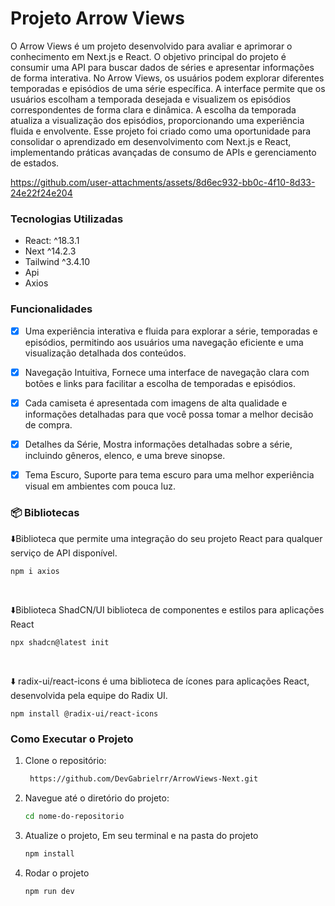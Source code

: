 # Projeto Arrow Views

O Arrow Views é um projeto desenvolvido para avaliar e aprimorar o conhecimento em Next.js e React. O objetivo principal do projeto é consumir uma API para buscar dados de séries e apresentar informações de forma interativa.
No Arrow Views, os usuários podem explorar diferentes temporadas e episódios de uma série específica. A interface permite que os usuários escolham a temporada desejada e visualizem os episódios correspondentes de forma clara e dinâmica. A escolha da temporada atualiza a visualização dos episódios, proporcionando uma experiência fluida e envolvente.
Esse projeto foi criado como uma oportunidade para consolidar o aprendizado em desenvolvimento com Next.js e React, implementando práticas avançadas de consumo de APIs e gerenciamento de estados.

https://github.com/user-attachments/assets/8d6ec932-bb0c-4f10-8d33-24e22f24e204

### Tecnologias Utilizadas

- React: ^18.3.1
- Next ^14.2.3
- Tailwind ^3.4.10
- Api
- Axios

### Funcionalidades

- [x] Uma experiência interativa e fluida para explorar a série, temporadas e episódios, permitindo aos usuários uma navegação eficiente e uma visualização detalhada dos conteúdos.

- [x] Navegação Intuitiva, Fornece uma interface de navegação clara com botões e links para facilitar a escolha de temporadas e episódios.

- [x] Cada camiseta é apresentada com imagens de alta qualidade e informações detalhadas para que você possa tomar a melhor decisão de compra.

- [x] Detalhes da Série, Mostra informações detalhadas sobre a série, incluindo gêneros, elenco, e uma breve sinopse.

- [x] Tema Escuro, Suporte para tema escuro para uma melhor experiência visual em ambientes com pouca luz.

### 📦 Bibliotecas

⬇️Biblioteca que permite uma integração do seu projeto React para qualquer serviço de API disponível.

```
npm i axios
```

<br>

⬇️Biblioteca ShadCN/UI  biblioteca de componentes e estilos para aplicações React

```
npx shadcn@latest init
```

<br>

⬇️ radix-ui/react-icons é uma biblioteca de ícones para aplicações React, desenvolvida pela equipe do Radix UI. 

```
npm install @radix-ui/react-icons
```

### Como Executar o Projeto

1. Clone o repositório:

   ```bash
    https://github.com/DevGabrielrr/ArrowViews-Next.git
   ```

2. Navegue até o diretório do projeto:

   ```bash
   cd nome-do-repositorio
   ```

3. Atualize o projeto, Em seu terminal e na pasta do projeto

   ```bash
   npm install
   ```

4. Rodar o projeto

   ```bash
   npm run dev
   ```
